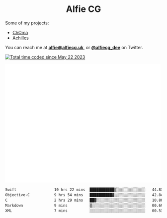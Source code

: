 <h1 align="center">Alfie CG</h1>

Some of my projects:
* [ChOma](https://github.com/opa334/ChOma)
* [Achilles](https://github.com/alfiecg24/Achilles)

You can reach me at **alfie@alfiecg.uk**, or **[@alfiecg_dev](https://twitter.com/alfiecg_dev)** on Twitter.

<a href="https://wakatime.com/@61592169-b9cf-4af8-b6fa-8ac7d4369b01"><img src="https://wakatime.com/badge/user/61592169-b9cf-4af8-b6fa-8ac7d4369b01.svg" alt="Total time coded since May 22 2023" /></a>


<img align="center" src="/github-metrics.svg" alt="Metrics" width="500">

 <!--[![GitHub Streak](https://streak-stats.demolab.com/?user=alfiecg24)](https://git.io/streak-stats)-->

<!--START_SECTION:waka-->

```txt
Swift                 10 hrs 22 mins  ███████████▒░░░░░░░░░░░░░   44.83 %
Objective-C           9 hrs 54 mins   ██████████▓░░░░░░░░░░░░░░   42.84 %
C                     2 hrs 29 mins   ██▓░░░░░░░░░░░░░░░░░░░░░░   10.80 %
Markdown              9 mins          ▒░░░░░░░░░░░░░░░░░░░░░░░░   00.69 %
XML                   7 mins          ░░░░░░░░░░░░░░░░░░░░░░░░░   00.53 %
```

<!--END_SECTION:waka-->
